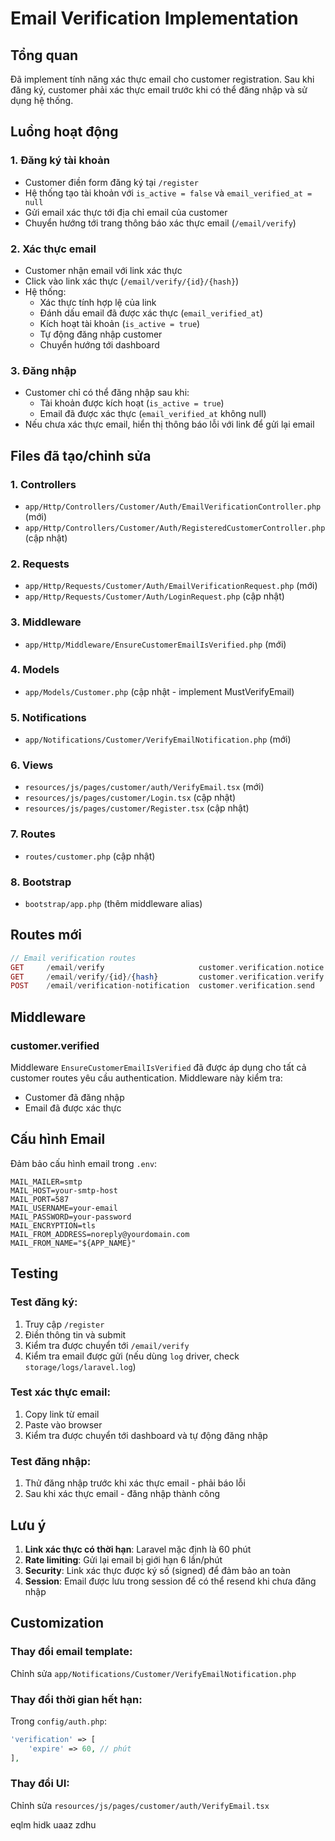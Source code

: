 # Email Verification Implementation

## Tổng quan
Đã implement tính năng xác thực email cho customer registration. Sau khi đăng ký, customer phải xác thực email trước khi có thể đăng nhập và sử dụng hệ thống.

## Luồng hoạt động

### 1. Đăng ký tài khoản
- Customer điền form đăng ký tại `/register`
- Hệ thống tạo tài khoản với `is_active = false` và `email_verified_at = null`
- Gửi email xác thực tới địa chỉ email của customer
- Chuyển hướng tới trang thông báo xác thực email (`/email/verify`)

### 2. Xác thực email
- Customer nhận email với link xác thực
- Click vào link xác thực (`/email/verify/{id}/{hash}`)
- Hệ thống:
  - Xác thực tính hợp lệ của link
  - Đánh dấu email đã được xác thực (`email_verified_at`)
  - Kích hoạt tài khoản (`is_active = true`)
  - Tự động đăng nhập customer
  - Chuyển hướng tới dashboard

### 3. Đăng nhập
- Customer chỉ có thể đăng nhập sau khi:
  - Tài khoản được kích hoạt (`is_active = true`)
  - Email đã được xác thực (`email_verified_at` không null)
- Nếu chưa xác thực email, hiển thị thông báo lỗi với link để gửi lại email

## Files đã tạo/chỉnh sửa

### 1. Controllers
- `app/Http/Controllers/Customer/Auth/EmailVerificationController.php` (mới)
- `app/Http/Controllers/Customer/Auth/RegisteredCustomerController.php` (cập nhật)

### 2. Requests
- `app/Http/Requests/Customer/Auth/EmailVerificationRequest.php` (mới)
- `app/Http/Requests/Customer/Auth/LoginRequest.php` (cập nhật)

### 3. Middleware
- `app/Http/Middleware/EnsureCustomerEmailIsVerified.php` (mới)

### 4. Models
- `app/Models/Customer.php` (cập nhật - implement MustVerifyEmail)

### 5. Notifications
- `app/Notifications/Customer/VerifyEmailNotification.php` (mới)

### 6. Views
- `resources/js/pages/customer/auth/VerifyEmail.tsx` (mới)
- `resources/js/pages/customer/Login.tsx` (cập nhật)
- `resources/js/pages/customer/Register.tsx` (cập nhật)

### 7. Routes
- `routes/customer.php` (cập nhật)

### 8. Bootstrap
- `bootstrap/app.php` (thêm middleware alias)

## Routes mới

```php
// Email verification routes
GET     /email/verify                     customer.verification.notice
GET     /email/verify/{id}/{hash}         customer.verification.verify
POST    /email/verification-notification  customer.verification.send
```

## Middleware

### customer.verified
Middleware `EnsureCustomerEmailIsVerified` đã được áp dụng cho tất cả customer routes yêu cầu authentication. Middleware này kiểm tra:
- Customer đã đăng nhập
- Email đã được xác thực

## Cấu hình Email

Đảm bảo cấu hình email trong `.env`:
```env
MAIL_MAILER=smtp
MAIL_HOST=your-smtp-host
MAIL_PORT=587
MAIL_USERNAME=your-email
MAIL_PASSWORD=your-password
MAIL_ENCRYPTION=tls
MAIL_FROM_ADDRESS=noreply@yourdomain.com
MAIL_FROM_NAME="${APP_NAME}"
```

## Testing

### Test đăng ký:
1. Truy cập `/register`
2. Điền thông tin và submit
3. Kiểm tra được chuyển tới `/email/verify`
4. Kiểm tra email được gửi (nếu dùng `log` driver, check `storage/logs/laravel.log`)

### Test xác thực email:
1. Copy link từ email
2. Paste vào browser
3. Kiểm tra được chuyển tới dashboard và tự động đăng nhập

### Test đăng nhập:
1. Thử đăng nhập trước khi xác thực email - phải báo lỗi
2. Sau khi xác thực email - đăng nhập thành công

## Lưu ý

1. **Link xác thực có thời hạn**: Laravel mặc định là 60 phút
2. **Rate limiting**: Gửi lại email bị giới hạn 6 lần/phút
3. **Security**: Link xác thực được ký số (signed) để đảm bảo an toàn
4. **Session**: Email được lưu trong session để có thể resend khi chưa đăng nhập

## Customization

### Thay đổi email template:
Chỉnh sửa `app/Notifications/Customer/VerifyEmailNotification.php`

### Thay đổi thời gian hết hạn:
Trong `config/auth.php`:
```php
'verification' => [
    'expire' => 60, // phút
],
```

### Thay đổi UI:
Chỉnh sửa `resources/js/pages/customer/auth/VerifyEmail.tsx`



eqlm hidk uaaz zdhu